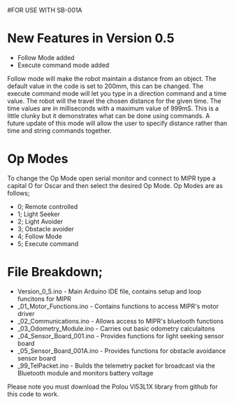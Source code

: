 #FOR USE WITH SB-001A

# New Features in Version 0.5

- Follow Mode added
- Execute command mode added

Follow mode will make the robot maintain a distance from an object. The default value in the code is set to 200mm, this can be changed.
The execute command mode will let you type in a direction command and a time value. The robot will the travel the chosen distance for
the given time. The time values are in milliseconds with a maximum value of 999mS. This is a little clunky but it demonstrates what can be
done using commands. A future update of this mode will allow the user to specify distance rather than time and string commands together.

# Op Modes

To change the Op Mode open serial monitor and connect to MIPR type a capital O for Oscar and then select the desired Op Mode.
Op Modes are as follows;

- 0; Remote controlled
- 1; Light Seeker
- 2; Light Avoider
- 3; Obstacle avoider
- 4; Follow Mode
- 5; Execute command

# File Breakdown;

- Version_0_5.ino - Main Arduino IDE file, contains setup and loop funcitons for MIPR
- _01_Motor_Functions.ino - Contains functions to access MIPR's motor driver
- _02_Communications.ino - Allows access to MIPR's bluetooth functions
- _03_Odometry_Module.ino - Carries out basic odometry calculaitons
- _04_Sensor_Board_001.ino - Provides functions for light seeking sensor board
- _05_Sensor_Board_001A.ino - Provides functions for obstacle avoidance sensor board
- _99_TelPacket.ino - Builds the telemetry packet for broadcast via the Bluetooth module and monitors battery voltage

Please note you must download the Polou Vl53L1X library from github for this code to work.
